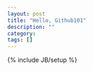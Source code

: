 ```yaml
---
layout: post
title: "Hello, Github101"
description: ""
category: 
tags: []
---
```

{% include JB/setup %}
